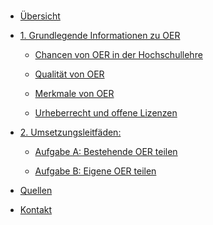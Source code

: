 <!-- docs/_sidebar.md -->

<br>

* [Übersicht](./)

* [1. Grundlegende Informationen zu OER](lessons_learned.md)

  * [Chancen von OER in der Hochschullehre](chancen.md)
  
  * [Qualität von OER](qualität.md)
  
  * [Merkmale von OER](merkmale.md)
  
  * [Urheberrecht und offene Lizenzen](urheberrechte_und_lizenzen.md)

* [2. Umsetzungsleitfäden:](task_overview.md)

  * [Aufgabe A: Bestehende OER teilen](task1.md)
  
  * [Aufgabe B: Eigene OER teilen](task2.md)

* [Quellen](/licenses/sources.md)

* [Kontakt](/contact/index)
